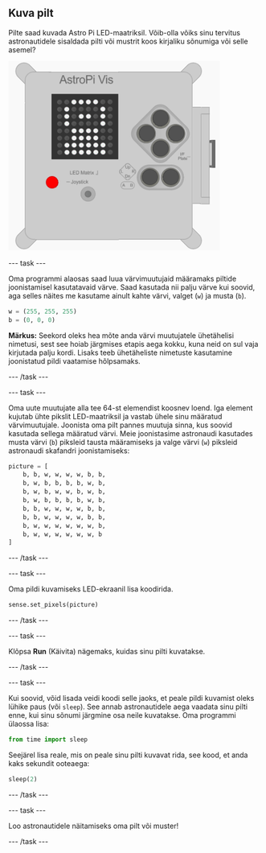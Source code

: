 ## Kuva pilt

Pilte saad kuvada Astro Pi LED-maatriksil. Võib-olla võiks sinu tervitus astronautidele sisaldada pilti või mustrit koos kirjaliku sõnumiga või selle asemel?

![Astronaut](images/astronaut-pic.png)

\--- task \---

Oma programmi alaosas saad luua värvimuutujaid määramaks piltide joonistamisel kasutatavaid värve. Saad kasutada nii palju värve kui soovid, aga selles näites me kasutame ainult kahte värvi, valget (`w`) ja musta (`b`).

```python
w = (255, 255, 255)
b = (0, 0, 0)
```

**Märkus:** Seekord oleks hea mõte anda värvi muutujatele ühetähelisi nimetusi, sest see hoiab järgmises etapis aega kokku, kuna neid on sul vaja kirjutada palju kordi. Lisaks teeb ühetäheliste nimetuste kasutamine joonistatud pildi vaatamise hõlpsamaks.

\--- /task \---

\--- task \---

Oma uute muutujate alla tee 64-st elemendist koosnev loend. Iga element kujutab ühte pikslit LED-maatriksil ja vastab ühele sinu määratud värvimuutujale. Joonista oma pilt pannes muutuja sinna, kus soovid kasutada sellega määratud värvi. Meie joonistasime astronaudi kasutades musta värvi (`b`) piksleid tausta määramiseks ja valge värvi (`w`) piksleid astronaudi skafandri joonistamiseks:

```python
picture = [
    b, b, w, w, w, w, b, b,
    b, w, b, b, b, b, w, b,
    b, w, b, w, w, b, w, b,
    b, w, b, b, b, b, w, b,
    b, b, w, w, w, w, b, b,
    b, b, w, w, w, w, b, b,
    b, w, w, w, w, w, w, b,
    b, w, w, w, w, w, w, b
]
```

\--- /task \---

\--- task \---

Oma pildi kuvamiseks LED-ekraanil lisa koodirida.

```python
sense.set_pixels(picture)
```

\--- /task \---

\--- task \---

Klõpsa **Run** (Käivita) nägemaks, kuidas sinu pilti kuvatakse.

\--- /task \---

\--- task \---

Kui soovid, võid lisada veidi koodi selle jaoks, et peale pildi kuvamist oleks lühike paus (või `sleep`). See annab astronautidele aega vaadata sinu pilti enne, kui sinu sõnumi järgmine osa neile kuvatakse. Oma programmi ülaossa lisa:

```python
from time import sleep
```

Seejärel lisa reale, mis on peale sinu pilti kuvavat rida, see kood, et anda kaks sekundit ooteaega:

```python
sleep(2)
```

\--- /task \---

\--- task \---

Loo astronautidele näitamiseks oma pilt või muster!

\--- /task \---
